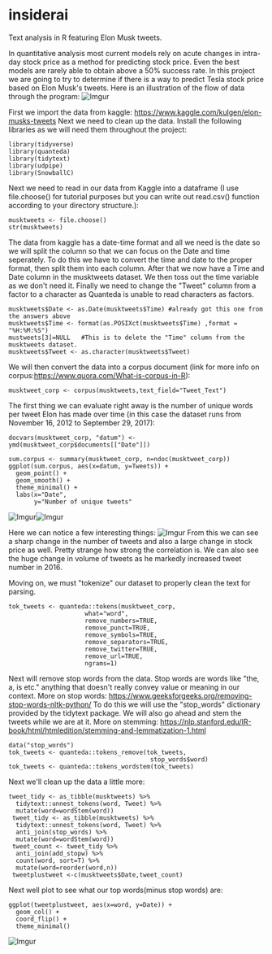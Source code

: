 # insiderai
Text analysis in R featuring Elon Musk tweets.

In quantitative analysis most current models rely on acute changes in intra-day stock price as a method for predicting stock price. Even the best models are rarely able to obtain above a 50% success rate. In this project we are going to try to determine if there is a way to predict Tesla stock price based on Elon Musk's tweets. Here is an illustration of the flow of data through the program:
![Imgur](https://i.imgur.com/jHnPgrw.jpg)

First we import the data from kaggle: https://www.kaggle.com/kulgen/elon-musks-tweets
Next we need to clean up the data. 
Install the following libraries as we will need them throughout the project:
```
library(tidyverse)
library(quanteda)
library(tidytext)
library(udpipe)
library(SnowballC)
```
Next we need to read in our data from Kaggle into a dataframe (I use file.choose() for tutorial purposes but you can write out read.csv() function according to your directory structure.):
```
musktweets <- file.choose()
str(musktweets)
```
The data from kaggle has a date-time format and all we need is the date so we will split the column so that we can focus on the Date and time seperately. To do this we have to convert the time and date to the proper format, then split them into each column. After that we now have a Time and Date column in the musktweets dataset. We then toss out the time variable as we don't need it. Finally we need to change the "Tweet" column from a factor to a character as Quanteda is unable to read characters as factors. 
```
musktweets$Date <- as.Date(musktweets$Time) #already got this one from the answers above
musktweets$Time <- format(as.POSIXct(musktweets$Time) ,format = "%H:%M:%S") 
mustweets[3]=NULL   #This is to delete the "Time" column from the musktweets dataset.
musktweets$Tweet <- as.character(musktweets$Tweet)

```
We will then convert the data into a corpus document (link for more info on corpus:https://www.quora.com/What-is-corpus-in-R):
```
musktweet_corp <- corpus(musktweets,text_field="Tweet_Text")
```
The first thing we can evaluate right away is the number of unique words per tweet Elon has made over time (in this case the dataset runs from November 16, 2012 to September 29, 2017):
```
docvars(musktweet_corp, "datum") <- ymd(musktweet_corp$documents[["Date"]])

sum.corpus <- summary(musktweet_corp, n=ndoc(musktweet_corp))
ggplot(sum.corpus, aes(x=datum, y=Tweets)) +
  geom_point() +
  geom_smooth() +
  theme_minimal() + 
  labs(x="Date", 
       y="Number of unique tweets"
 ```
 ![Imgur](https://i.imgur.com/XGAaDlg.png)![Imgur](https://i.imgur.com/VfE7j2U.png)
 
 Here we can notice a few interesting things:
![Imgur](https://i.imgur.com/wJ8z1KV.png)
From this we can see a sharp change in the number of tweets and also a large change in stock price as well. Pretty strange how strong the correlation is. We can also see the huge change in volume of tweets as he markedly increased tweet number in 2016. 

Moving on, we must "tokenize" our dataset to properly clean the text for parsing. 
```
tok_tweets <- quanteda::tokens(musktweet_corp,
                     what="word",
                     remove_numbers=TRUE,
                     remove_punct=TRUE,
                     remove_symbols=TRUE,
                     remove_separators=TRUE,
                     remove_twitter=TRUE,
                     remove_url=TRUE,
                     ngrams=1)
```
Next will remove stop words from the data. Stop words are words like "the, a, is etc." anything that doesn't really convey value or meaning in our context. More on stop words: https://www.geeksforgeeks.org/removing-stop-words-nltk-python/
To do this we will use the "stop_words" dictionary provided by the tidytext package. We will also go ahead and stem the tweets while we are at it. More on stemming: https://nlp.stanford.edu/IR-book/html/htmledition/stemming-and-lemmatization-1.html
```
data("stop_words")
tok_tweets <- quanteda::tokens_remove(tok_tweets,
                                       stop_words$word)
tok_tweets <- quanteda::tokens_wordstem(tok_tweets)

```
Next we'll clean up the data a little more:
```
tweet_tidy <- as_tibble(musktweets) %>% 
  tidytext::unnest_tokens(word, Tweet) %>%
  mutate(word=wordStem(word))
 tweet_tidy <- as_tibble(musktweets) %>% 
  tidytext::unnest_tokens(word, Tweet) %>%
  anti_join(stop_words) %>%
  mutate(word=wordStem(word))
 tweet_count <- tweet_tidy %>%
  anti_join(add_stopw) %>%
  count(word, sort=T) %>%
  mutate(word=reorder(word,n))
 tweetplustweet <-c(musktweets$Date,tweet_count)
```
Next well plot to see what our top words(minus stop words) are:
```
ggplot(tweetplustweet, aes(x=word, y=Date)) +
  geom_col() + 
  coord_flip() +
  theme_minimal()
```
![Imgur](https://i.imgur.com/BXm1S5D.png)

